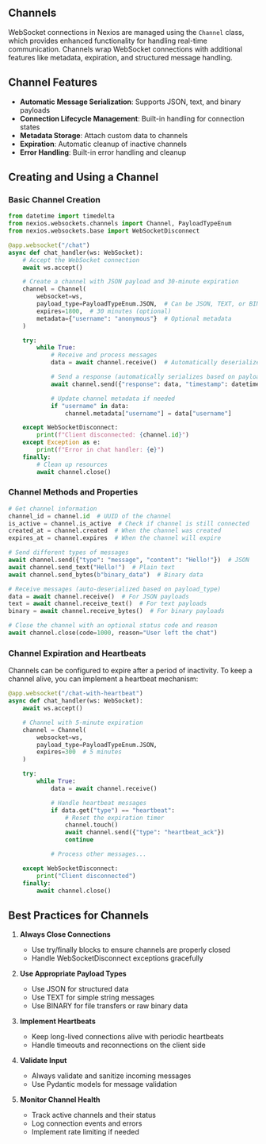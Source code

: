 ## Channels

WebSocket connections in Nexios are managed using the `Channel` class, which provides enhanced functionality for handling real-time communication. Channels wrap WebSocket connections with additional features like metadata, expiration, and structured message handling.

## Channel Features

- **Automatic Message Serialization**: Supports JSON, text, and binary payloads
- **Connection Lifecycle Management**: Built-in handling for connection states
- **Metadata Storage**: Attach custom data to channels
- **Expiration**: Automatic cleanup of inactive channels
- **Error Handling**: Built-in error handling and cleanup

## Creating and Using a Channel

### Basic Channel Creation

```python
from datetime import timedelta
from nexios.websockets.channels import Channel, PayloadTypeEnum
from nexios.websockets.base import WebSocketDisconnect

@app.websocket("/chat")
async def chat_handler(ws: WebSocket):
    # Accept the WebSocket connection
    await ws.accept()

    # Create a channel with JSON payload and 30-minute expiration
    channel = Channel(
        websocket=ws,
        payload_type=PayloadTypeEnum.JSON,  # Can be JSON, TEXT, or BINARY
        expires=1800,  # 30 minutes (optional)
        metadata={"username": "anonymous"}  # Optional metadata
    )

    try:
        while True:
            # Receive and process messages
            data = await channel.receive()  # Automatically deserializes based on payload_type

            # Send a response (automatically serializes based on payload_type)
            await channel.send({"response": data, "timestamp": datetime.utcnow().isoformat()})

            # Update channel metadata if needed
            if "username" in data:
                channel.metadata["username"] = data["username"]

    except WebSocketDisconnect:
        print(f"Client disconnected: {channel.id}")
    except Exception as e:
        print(f"Error in chat handler: {e}")
    finally:
        # Clean up resources
        await channel.close()
```

### Channel Methods and Properties

```python
# Get channel information
channel_id = channel.id  # UUID of the channel
is_active = channel.is_active  # Check if channel is still connected
created_at = channel.created  # When the channel was created
expires_at = channel.expires  # When the channel will expire

# Send different types of messages
await channel.send({"type": "message", "content": "Hello!"})  # JSON
await channel.send_text("Hello!")  # Plain text
await channel.send_bytes(b"binary_data")  # Binary data

# Receive messages (auto-deserialized based on payload_type)
data = await channel.receive()  # For JSON payloads
text = await channel.receive_text()  # For text payloads
binary = await channel.receive_bytes()  # For binary payloads

# Close the channel with an optional status code and reason
await channel.close(code=1000, reason="User left the chat")
```

### Channel Expiration and Heartbeats

Channels can be configured to expire after a period of inactivity. To keep a channel alive, you can implement a heartbeat mechanism:

```python
@app.websocket("/chat-with-heartbeat")
async def chat_handler(ws: WebSocket):
    await ws.accept()

    # Channel with 5-minute expiration
    channel = Channel(
        websocket=ws,
        payload_type=PayloadTypeEnum.JSON,
        expires=300  # 5 minutes
    )

    try:
        while True:
            data = await channel.receive()

            # Handle heartbeat messages
            if data.get("type") == "heartbeat":
                # Reset the expiration timer
                channel.touch()
                await channel.send({"type": "heartbeat_ack"})
                continue

            # Process other messages...

    except WebSocketDisconnect:
        print("Client disconnected")
    finally:
        await channel.close()
```

## Best Practices for Channels

1. **Always Close Connections**

   - Use try/finally blocks to ensure channels are properly closed
   - Handle WebSocketDisconnect exceptions gracefully

2. **Use Appropriate Payload Types**

   - Use JSON for structured data
   - Use TEXT for simple string messages
   - Use BINARY for file transfers or raw binary data

3. **Implement Heartbeats**

   - Keep long-lived connections alive with periodic heartbeats
   - Handle timeouts and reconnections on the client side

4. **Validate Input**

   - Always validate and sanitize incoming messages
   - Use Pydantic models for message validation

5. **Monitor Channel Health**
   - Track active channels and their status
   - Log connection events and errors
   - Implement rate limiting if needed
